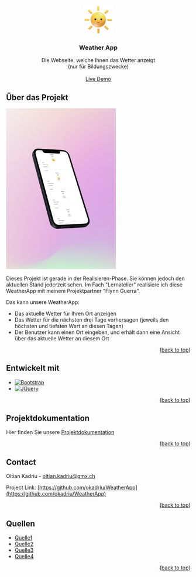 <a name="readme-top"></a>

<!-- PROJECT LOGO -->
<br />
<div align="center">
  <a href="https://github.com/okadriu/WeatherApp">
    <img src="img/Day Sun.svg" alt="Logo" width="80" height="80">
  </a>

  <h3 align="center">Weather App</h3>

  <p align="center">
    Die Webseite, welche Ihnen das Wetter anzeigt
    <br />
    (nur für Bildungszwecke) 
    <br />
    <br />
    <a href="https://github.com/okadriu/WeatherApp">Live Demo</a>
  </p>
</div>



<!-- ABOUT THE PROJECT -->
## Über das Projekt

<div align="left">
<img src="img/WeatherApp_stand27082022.png" alt="Logo" width="300">
</div>

Dieses Projekt ist gerade in der Realisieren-Phase. Sie können jedoch den aktuellen Stand jederzeit sehen.
Im Fach "Lernatelier" realisiere ich diese WeatherApp mit meinem Projektpartner "Flynn Guerra".

Das kann unsere WeatherApp:
* Das aktuelle Wetter für Ihren Ort anzeigen
* Das Wetter für die nächsten drei Tage vorhersagen (jeweils den höchsten und tiefsten Wert an diesen Tagen)
* Der Benutzer kann einen Ort eingeben, und erhält dann eine Ansicht über das aktuelle Wetter an diesem Ort

<p align="right">(<a href="#readme-top">back to top</a>)</p>



## Entwickelt mit

* [![Bootstrap][Bootstrap.com]][Bootstrap-url]
* [![JQuery][JQuery.com]][JQuery-url]

<p align="right">(<a href="#readme-top">back to top</a>)</p>



<!-- PROJEKTDOKUMENTATION -->
## Projektdokumentation

Hier finden Sie unsere <a href="https://github.com/okadriu/WeatherApp">Projektdokumentation</a>

<p align="right">(<a href="#readme-top">back to top</a>)</p>

<!-- CONTACT -->
## Contact

Oltian Kadriu - oltian.kadriu@gmx.ch

Project Link: [https://github.com/okadriu/WeatherApp](https://github.com/okadriu/WeatherApp)

<p align="right">(<a href="#readme-top">back to top</a>)</p>


<!-- ACKNOWLEDGMENTS -->
## Quellen

* [Quelle1](#)
* [Quelle2](#)
* [Quelle3](#)
* [Quelle4](#)

<p align="right">(<a href="#readme-top">back to top</a>)</p>


<!-- MARKDOWN LINKS & IMAGES -->
[Bootstrap.com]: https://img.shields.io/badge/Bootstrap-563D7C?style=for-the-badge&logo=bootstrap&logoColor=white
[Bootstrap-url]: https://getbootstrap.com
[JQuery.com]: https://img.shields.io/badge/jQuery-0769AD?style=for-the-badge&logo=jquery&logoColor=white
[JQuery-url]: https://jquery.com
